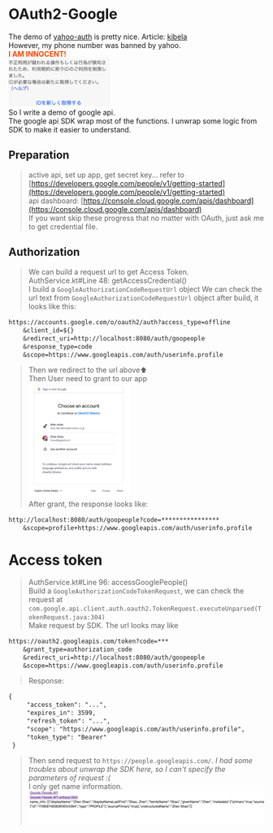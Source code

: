 # OAuth2-Google


The demo of [yahoo-auth](https://github.com/Seo-4d696b75/yahoo-auth) is pretty nice. Article: [kibela](https://moneyforward.kibe.la/notes/154599)  
However, my phone number was banned by yahoo.   
**<font color='#FF450'>I AM INNOCENT!</font>**  
<img src="image/ImINNOCENT.png" width=200>  
So I write a demo of google api.  
The google api SDK wrap most of the functions. I unwrap some logic from SDK to make it easier to understand.  

## Preparation
> active api, set up app, get secret key... refer to [https://developers.google.com/people/v1/getting-started](https://developers.google.com/people/v1/getting-started)  
> api dashboard: [https://console.cloud.google.com/apis/dashboard](https://console.cloud.google.com/apis/dashboard)  
> If you want skip these progress that no matter with OAuth, just ask me to get credential file.

## Authorization
> We can build a request url to get Access Token.   
> AuthService.kt#Line 48: getAccessCredential()  
> I build a `GoogleAuthorizationCodeRequestUrl` object
> We can check the url text from `GoogleAuthorizationCodeRequestUrl` object after build, it looks like this:
```
https://accounts.google.com/o/oauth2/auth?access_type=offline
    &client_id=${}
    &redirect_uri=http://localhost:8080/auth/goopeople
    &response_type=code
    &scope=https://www.googleapis.com/auth/userinfo.profile
```
> Then we redirect to the url above⬆️   
> Then User need to grant to our app  
> <img src="image/login.png" width=200>  
> After grant, the response looks like:
```
http://localhost:8080/auth/goopeople?code=****************
    &scope=profile+https://www.googleapis.com/auth/userinfo.profile
```

# Access token
> AuthService.kt#Line 96: accessGooglePeople()  
> Build a `GoogleAuthorizationCodeTokenRequest`, we can check the request at `com.google.api.client.auth.oauth2.TokenRequest.executeUnparsed(TokenRequest.java:304)`  
> Make request by SDK. The url looks may like
```
https://oauth2.googleapis.com/token?code=***
    &grant_type=authorization_code
    &redirect_uri=http://localhost:8080/auth/goopeople
    &scope=https://www.googleapis.com/auth/userinfo.profile
```
> Response: 
```
{
     "access_token": "...",
     "expires_in": 3599,
     "refresh_token": "...",
     "scope": "https://www.googleapis.com/auth/userinfo.profile",
     "token_type": "Bearer"
 }
```
> Then send request to `https://people.googleapis.com/`. *I had some troubles about unwrap the SDK here, so I can't specify the parameters of request :(*   
> I only get name information.   
> <img src="image/res.png" width=600>  